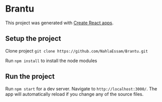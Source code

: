 # Brantu

This project was generated with [Create React apps](https://github.com/facebookincubator/create-react-app).

## Setup the project 

Clone project `git clone https://github.com/NahlaEssam/Brantu.git` 

Run `npm install` to install the node modules 

## Run the project

Run `npm start` for a dev server. Navigate to `http://localhost:3000/`. The app will automatically reload if you change any of the source files.

